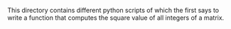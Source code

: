 This directory contains different python scripts of which the first says to write a function that computes the square value of all integers of a matrix.
